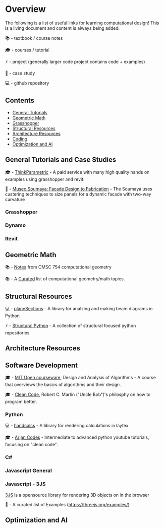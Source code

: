 # Overview
The following is a list of useful links for learning computational design! This is a living document and content is always being added.

📚 - textbook / course notes

🎓 - courses / tutorial

⚡ - project (generally larger code project contains code + examples)

🚀 - case study

💻 - github repository


## Contents

* [General Tutorials](https://github.com/Vancity-Computational-Design/resources#general-tutorials)
* [Geometric Math](https://github.com/Vancity-Computational-Design/resources#geometric-math)
* [Grasshopper](https://github.com/Vancity-Computational-Design/resources#grasshopper)
* [Structural Resources](https://github.com/Vancity-Computational-Design/resources#structural-resources)
* [Architecture Resources](https://github.com/Vancity-Computational-Design/resources#architecture-resources)
* [Coding](https://github.com/Vancity-Computational-Design/resources#coding)
* [Optimization and AI](https://github.com/Vancity-Computational-Design/resources#optimization-and-ai)


## General Tutorials and Case Studies
🎓 - [ThinkParametric](https://www.thinkparametric.com/) - A paid service with many high quality hands on examples using grasshopper and revit.

🚀 - [Museo Soumaya: Facade Design to Fabrication](https://issuu.com/gehrytech/docs/sou_06_issuu_version) - The Soumaya uses custering techniques to size panels for a  dynamic facade with two-way curvature 

### Grasshopper

### Dynamo

### Revit

## Geometric Math
📚 - [Notes](https://www.cs.umd.edu/~mount/754/Lects/754lects.pdf) from CMSC 754 computational geometry 

📚 - A [Curated](https://github.com/atkirtland/awesome-computational-geometry) list of computational geometry/math topics.

## Structural Resources
💻 - [planeSections](https://github.com/cslotboom/planesections) - A library for analzing and making beam diagrams in Python 

⚡ - [Structural Python](https://github.com/StructuralPython) - A collection of structural focused python repositories 

## Architecture Resources


## Software Development
🎓 - [MIT Open courseware](https://ocw.mit.edu/courses/6-046j-design-and-analysis-of-algorithms-spring-2015/), Design and Analysis of Algorithms - A course that overviews the basics of algorithms and their design. 

🎓 - [Clean Code](https://www.youtube.com/watch?v=7EmboKQH8lM&list=PLmmYSbUCWJ4x1GO839azG_BBw8rkh-zOj), Robert C. Martin ("Uncle Bob")'s philosphy on how to program better.


### Python
💻 - [handcalcs](https://github.com/connorferster/handcalcs) - A library for rendering calculations in laytex 

🎓 - [Arjan Codes](https://www.youtube.com/@ArjanCodes) - Intermediate to advanced python youtube tutorials, focusing on "clean code".

### C#

### Javascript General

### Javascript - 3JS
[3JS](https://threejs.org/) is a opensource library for rendering 3D objects on in the browser 

🚀 - A curated list of Examples (https://threejs.org/examples/) 

## Optimization and AI
